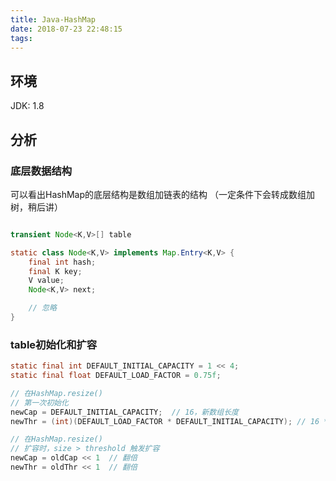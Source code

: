 ```yaml
---
title: Java-HashMap
date: 2018-07-23 22:48:15
tags:
---
```


## 环境
JDK: 1.8

## 分析
### 底层数据结构

可以看出HashMap的底层结构是数组加链表的结构
（一定条件下会转成数组加树，稍后讲）

```java

transient Node<K,V>[] table

static class Node<K,V> implements Map.Entry<K,V> {
    final int hash;
    final K key;
    V value;
    Node<K,V> next;

    // 忽略
}
```

### table初始化和扩容
```java
static final int DEFAULT_INITIAL_CAPACITY = 1 << 4;
static final float DEFAULT_LOAD_FACTOR = 0.75f;

// 在HashMap.resize()
// 第一次初始化
newCap = DEFAULT_INITIAL_CAPACITY;  // 16，新数组长度
newThr = (int)(DEFAULT_LOAD_FACTOR * DEFAULT_INITIAL_CAPACITY); // 16 * 0.75，门槛值

// 在HashMap.resize()
// 扩容时，size > threshold 触发扩容
newCap = oldCap << 1  // 翻倍
newThr = oldThr << 1  // 翻倍
```